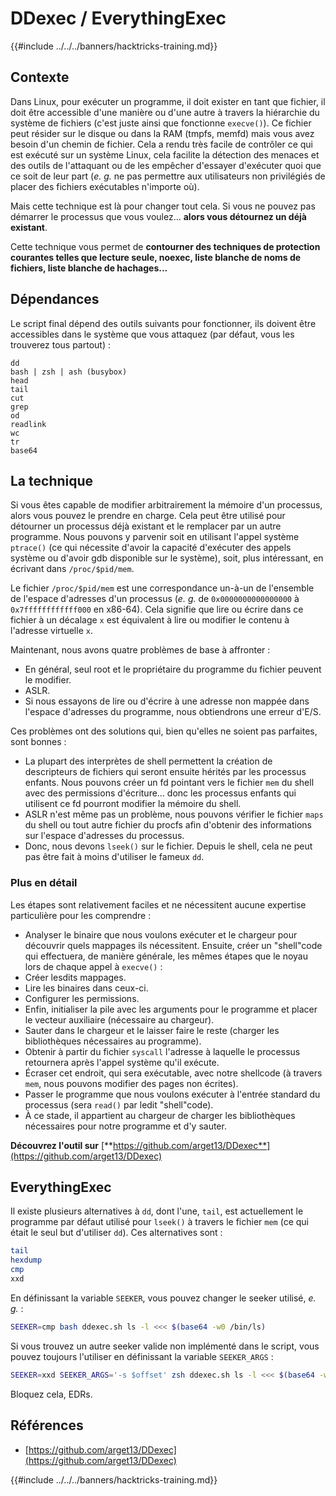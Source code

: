 # DDexec / EverythingExec

{{#include ../../../banners/hacktricks-training.md}}

## Contexte

Dans Linux, pour exécuter un programme, il doit exister en tant que fichier, il doit être accessible d'une manière ou d'une autre à travers la hiérarchie du système de fichiers (c'est juste ainsi que fonctionne `execve()`). Ce fichier peut résider sur le disque ou dans la RAM (tmpfs, memfd) mais vous avez besoin d'un chemin de fichier. Cela a rendu très facile de contrôler ce qui est exécuté sur un système Linux, cela facilite la détection des menaces et des outils de l'attaquant ou de les empêcher d'essayer d'exécuter quoi que ce soit de leur part (_e. g._ ne pas permettre aux utilisateurs non privilégiés de placer des fichiers exécutables n'importe où).

Mais cette technique est là pour changer tout cela. Si vous ne pouvez pas démarrer le processus que vous voulez... **alors vous détournez un déjà existant**.

Cette technique vous permet de **contourner des techniques de protection courantes telles que lecture seule, noexec, liste blanche de noms de fichiers, liste blanche de hachages...**

## Dépendances

Le script final dépend des outils suivants pour fonctionner, ils doivent être accessibles dans le système que vous attaquez (par défaut, vous les trouverez tous partout) :
```
dd
bash | zsh | ash (busybox)
head
tail
cut
grep
od
readlink
wc
tr
base64
```
## La technique

Si vous êtes capable de modifier arbitrairement la mémoire d'un processus, alors vous pouvez le prendre en charge. Cela peut être utilisé pour détourner un processus déjà existant et le remplacer par un autre programme. Nous pouvons y parvenir soit en utilisant l'appel système `ptrace()` (ce qui nécessite d'avoir la capacité d'exécuter des appels système ou d'avoir gdb disponible sur le système), soit, plus intéressant, en écrivant dans `/proc/$pid/mem`.

Le fichier `/proc/$pid/mem` est une correspondance un-à-un de l'ensemble de l'espace d'adresses d'un processus (_e. g._ de `0x0000000000000000` à `0x7ffffffffffff000` en x86-64). Cela signifie que lire ou écrire dans ce fichier à un décalage `x` est équivalent à lire ou modifier le contenu à l'adresse virtuelle `x`.

Maintenant, nous avons quatre problèmes de base à affronter :

- En général, seul root et le propriétaire du programme du fichier peuvent le modifier.
- ASLR.
- Si nous essayons de lire ou d'écrire à une adresse non mappée dans l'espace d'adresses du programme, nous obtiendrons une erreur d'E/S.

Ces problèmes ont des solutions qui, bien qu'elles ne soient pas parfaites, sont bonnes :

- La plupart des interprètes de shell permettent la création de descripteurs de fichiers qui seront ensuite hérités par les processus enfants. Nous pouvons créer un fd pointant vers le fichier `mem` du shell avec des permissions d'écriture... donc les processus enfants qui utilisent ce fd pourront modifier la mémoire du shell.
- ASLR n'est même pas un problème, nous pouvons vérifier le fichier `maps` du shell ou tout autre fichier du procfs afin d'obtenir des informations sur l'espace d'adresses du processus.
- Donc, nous devons `lseek()` sur le fichier. Depuis le shell, cela ne peut pas être fait à moins d'utiliser le fameux `dd`.

### Plus en détail

Les étapes sont relativement faciles et ne nécessitent aucune expertise particulière pour les comprendre :

- Analyser le binaire que nous voulons exécuter et le chargeur pour découvrir quels mappages ils nécessitent. Ensuite, créer un "shell"code qui effectuera, de manière générale, les mêmes étapes que le noyau lors de chaque appel à `execve()` :
- Créer lesdits mappages.
- Lire les binaires dans ceux-ci.
- Configurer les permissions.
- Enfin, initialiser la pile avec les arguments pour le programme et placer le vecteur auxiliaire (nécessaire au chargeur).
- Sauter dans le chargeur et le laisser faire le reste (charger les bibliothèques nécessaires au programme).
- Obtenir à partir du fichier `syscall` l'adresse à laquelle le processus retournera après l'appel système qu'il exécute.
- Écraser cet endroit, qui sera exécutable, avec notre shellcode (à travers `mem`, nous pouvons modifier des pages non écrites).
- Passer le programme que nous voulons exécuter à l'entrée standard du processus (sera `read()` par ledit "shell"code).
- À ce stade, il appartient au chargeur de charger les bibliothèques nécessaires pour notre programme et d'y sauter.

**Découvrez l'outil sur** [**https://github.com/arget13/DDexec**](https://github.com/arget13/DDexec)

## EverythingExec

Il existe plusieurs alternatives à `dd`, dont l'une, `tail`, est actuellement le programme par défaut utilisé pour `lseek()` à travers le fichier `mem` (ce qui était le seul but d'utiliser `dd`). Ces alternatives sont :
```bash
tail
hexdump
cmp
xxd
```
En définissant la variable `SEEKER`, vous pouvez changer le seeker utilisé, _e. g._ :
```bash
SEEKER=cmp bash ddexec.sh ls -l <<< $(base64 -w0 /bin/ls)
```
Si vous trouvez un autre seeker valide non implémenté dans le script, vous pouvez toujours l'utiliser en définissant la variable `SEEKER_ARGS` :
```bash
SEEKER=xxd SEEKER_ARGS='-s $offset' zsh ddexec.sh ls -l <<< $(base64 -w0 /bin/ls)
```
Bloquez cela, EDRs.

## Références

- [https://github.com/arget13/DDexec](https://github.com/arget13/DDexec)

{{#include ../../../banners/hacktricks-training.md}}
